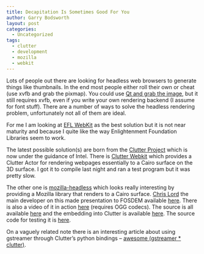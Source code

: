```yaml
---
title: Decapitation Is Sometimes Good For You
author: Garry Bodsworth
layout: post
categories:
  - Uncategorized
tags:
  - clutter
  - development
  - mozilla
  - webkit
---
```

Lots of people out there are looking for headless web browsers to generate things like thumbnails. In the end most people either roll their own or cheat (use xvfb and grab the pixmap). You could use [Qt and grab the image][1], but it still requires xvfb, even if you write your own rendering backend (I assume for font stuff). There are a number of ways to solve the headless rendering problem, unfortunately not all of them are ideal.

For me I am looking at [EFL WebKit][2] as the best solution but it is not near maturity and because I quite like the way Enlightenment Foundation Libraries seem to work.

The latest possible solution(s) are born from the [Clutter Project][3] which is now under the guidance of Intel. There is [Clutter Webkit][4] which provides a Clutter Actor for rendering webpages essentially to a Cairo surface on the 3D surface. I got it to compile last night and ran a test program but it was pretty slow.

The other one is [mozilla-headless][5] which looks really interesting by providing a Mozilla library that renders to a Cairo surface. [Chris Lord][6] the main developer on this made presentation to FOSDEM available [here][7]. There is also a video of it in action [here][8] (requires OGG codecs). The source is all available [here][5] and the embedding into Clutter is available [here][9]. The source code for testing it is [here][10].

On a vaguely related note there is an interesting article about using gstreamer through Clutter&#8217;s python bindings &#8211; [awesome (gstreamer * clutter)][11].

 [1]: http://labs.trolltech.com/blogs/2009/01/15/capturing-web-pages/
 [2]: http://code.staikos.net/cgi-bin/gitweb.cgi?p=webkit;a=shortlog;h=kenneth/efl-port
 [3]: http://clutter-project.org/
 [4]: http://trac.webkit.org/wiki/clutter
 [5]: http://git.o-hand.com/cgit.cgi/mozilla-headless/
 [6]: http://chrislord.net/
 [7]: http://chrislord.net/files/fosdem-09-slides.odp
 [8]: http://chrislord.net/images/mozilla/mozilla-magic.png
 [9]: http://git.clutter-project.org/?r=clutter-mozembed
 [10]: http://git.clutter-project.org/cgit.cgi?url=clutter-mozembed/tree/tests
 [11]: http://luisbg.blogalia.com//historias/61951